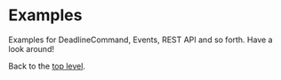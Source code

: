 # Examples #

Examples for DeadlineCommand, Events, REST API and so forth.  Have a look around!


Back to the [top level](https://github.com/ThinkboxSoftware/Deadline).